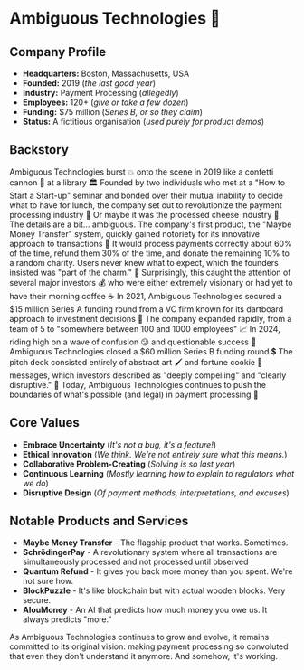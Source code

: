 # Ambiguous Technologies 💸

## Company Profile

- **Headquarters:** Boston, Massachusetts, USA
- **Founded:** 2019 (*the last good year*)
- **Industry:** Payment Processing (*allegedly*)
- **Employees:** 120+ (*give or take a few dozen*)
- **Funding:** $75 million (*Series B, or so they claim*)
- **Status:** A fictitious organisation (*used purely for product demos*)

## Backstory

Ambiguous Technologies burst 💥 onto the scene in 2019 like a confetti cannon 🎊 at a library ️🏛️
Founded by two individuals who met at a "How to Start a Start-up" seminar and bonded over their mutual inability to decide what to have for lunch, the company set out to revolutionize the payment processing industry 🥪
Or maybe it was the processed cheese industry 🧀 The details are a bit... ambiguous.
The company's first product, the "Maybe Money Transfer" system, quickly gained notoriety for its innovative approach to transactions 🤑
It would process payments correctly about 60% of the time, refund them 30% of the time, and donate the remaining 10% to a random charity.
Users never knew what to expect, which the founders insisted was "part of the charm." 🥰
Surprisingly, this caught the attention of several major investors 💰 who were either extremely visionary or had yet to have their morning coffee ☕
In 2021, Ambiguous Technologies secured a $15 million Series A funding round from a VC firm known for its dartboard approach to investment decisions 🎯
The company expanded rapidly, from a team of 5 to "somewhere between 100 and 1000 employees" 📈
In 2024, riding high on a wave of confusion 😕 and questionable success 🤔 Ambiguous Technologies closed a $60 million Series B funding round 💲
The pitch deck consisted entirely of abstract art ️🖌️ and fortune cookie 🥠 messages, which investors described as "deeply compelling" and "clearly disruptive." 💪
Today, Ambiguous Technologies continues to push the boundaries of what's possible (and legal) in payment processing 🤡

## Core Values

- **Embrace Uncertainty** (*It's not a bug, it's a feature!*)
- **Ethical Innovation** (*We think. We're not entirely sure what this means.*)
- **Collaborative Problem-Creating** (*Solving is so last year*)
- **Continuous Learning** (*Mostly learning how to explain to regulators what we do*)
- **Disruptive Design** (*Of payment methods, interpretations, and excuses*)

## Notable Products and Services

- **Maybe Money Transfer** - The flagship product that works. Sometimes.
- **SchrödingerPay** - A revolutionary system where all transactions are simultaneously processed and not processed until observed
- **Quantum Refund** - It gives you back more money than you spent. We're not sure how.
- **BlockPuzzle** - It's like blockchain but with actual wooden blocks. Very secure.
- **AIouMoney** - An AI that predicts how much money you owe us. It always predicts "more."

As Ambiguous Technologies continues to grow and evolve, it remains committed to its original vision: making payment processing so convoluted that even they don't understand it anymore.
And somehow, it's working.
